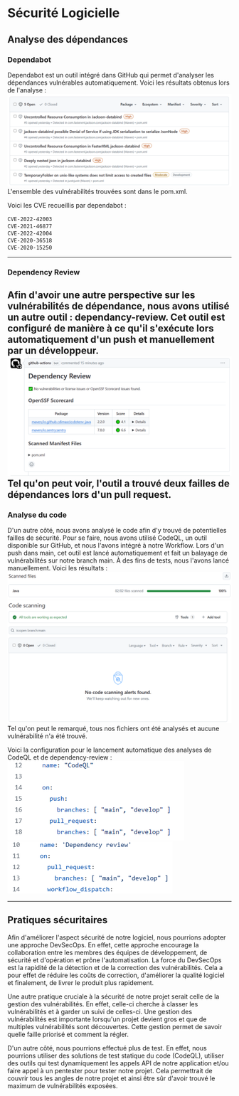 # Sécurité Logicielle
## Analyse des dépendances
### Dependabot
Dependabot est un outil intégré dans GitHub qui permet d'analyser les dépendances vulnérables automatiquement.
Voici les résultats obtenus lors de l'analyse :
<br />
<img src="images/dependabot.png">
<br />
L'ensemble des vulnérabilités trouvées sont dans le pom.xml.

Voici les CVE recueillis par dependabot :
```
CVE-2022-42003
CVE-2021-46877
CVE-2022-42004
CVE-2020-36518
CVE-2020-15250
```
---
### Dependency Review
Afin d'avoir une autre perspective sur les vulnérabilités de dépendance, nous avons utilisé
un autre outil : dependancy-review. Cet outil est configuré de manière à ce qu'il s'exécute lors
automatiquement d'un push et manuellement par un développeur.
<br />
<img src="images/dependency-review-findings.png">
<br />
Tel qu'on peut voir, l'outil a trouvé deux failles de dépendances lors d'un pull request.
---
### Analyse du code
D'un autre côté, nous avons analysé le code afin d'y trouvé de potentielles failles
de sécurité. Pour se faire, nous avons utilisé CodeQL, un outil disponible sur GitHub,
et nous l'avons intégré à notre Workflow. Lors d'un push dans main, cet outil est lancé automatiquement
et fait un balayage de vulnérabilités sur notre branch main. À des fins de tests, nous l'avons
lancé manuellement. Voici les résultats :
<br />
<img src="images/file_scanned.png">
<img src="images/scanning.png">
<br />
Tel qu'on peut le remarqué, tous nos fichiers ont été analysés et aucune vulnérabilité
n'a été trouvé.

Voici la configuration pour le lancement automatique des analyses de CodeQL et de
dependency-review :
<br />
<img src="images/workflow-codeql.png"/>
<img src="images/workflow-dependency-review.png"/>

---
## Pratiques sécuritaires
Afin d'améliorer l'aspect sécurité de notre logiciel, nous pourrions adopter une approche
DevSecOps. En effet, cette approche encourage la collaboration entre les membres des équipes de
développement, de sécurité et d'opération et prône l'automatisation. La force du DevSecOps est
la rapidité de la détection et de la correction des vulnérabilités. Cela a pour effet de réduire
les coûts de correction, d'améliorer la qualité logiciel et finalement, de livrer le produit plus
rapidement.

Une autre pratique cruciale à la sécurité de notre projet serait celle de la gestion des vulnérabilités.
En effet, celle-ci cherche à classer les vulnérabilités et à garder un suivi de celles-ci.
Une gestion des vulnérabilités est importante lorsqu'un projet devient gros et que de multiples
vulnérabilités sont découvertes. Cette gestion permet de savoir quelle faille priorisé et comment la régler.

D'un autre côté, nous pourrions effectué plus de test. En effet, nous pourrions utiliser des solutions de
test statique du code (CodeQL), utiliser des outils qui test dynamiquement les appels API de notre application et/ou
faire appel à un pentester pour tester notre projet. Cela permettrait de couvrir tous les angles de notre projet
et ainsi être sûr d'avoir trouvé le maximum de vulnérabilités exposées.